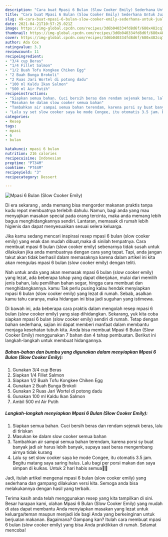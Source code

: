 ```yaml
---
description: "Cara buat Mpasi 6 Bulan (Slow Cooker Emily) Sederhana Untuk Jualan"
title: "Cara buat Mpasi 6 Bulan (Slow Cooker Emily) Sederhana Untuk Jualan"
slug: 49-cara-buat-mpasi-6-bulan-slow-cooker-emily-sederhana-untuk-jualan
date: 2021-04-21T10:57:25.021Z
image: https://img-global.cpcdn.com/recipes/3d6b040334fd8d6f/680x482cq70/mpasi-6-bulan-slow-cooker-emily-foto-resep-utama.jpg
thumbnail: https://img-global.cpcdn.com/recipes/3d6b040334fd8d6f/680x482cq70/mpasi-6-bulan-slow-cooker-emily-foto-resep-utama.jpg
cover: https://img-global.cpcdn.com/recipes/3d6b040334fd8d6f/680x482cq70/mpasi-6-bulan-slow-cooker-emily-foto-resep-utama.jpg
author: Ada Cox
ratingvalue: 3.3
reviewcount: 11
recipeingredient:
- "3/4 cup Beras"
- "1/4 Fillet Salmon"
- "1/2 Buah Tofu Kongkee Chiken Egg"
- "2 Buah Bunga Brokoli"
- "2 Ruas Jari Wortel di potong dadu"
- "100 ml Kaldu Ikan Salmon"
- "500 ml Air Putih"
recipeinstructions:
- "Siapkan semua bahan. Cuci bersih beras dan rendam sejenak beras, lalu di tiriskan"
- "Masukan ke dalam slow cooker semua bahan"
- "Tambahkan air sampai semua bahan terendam, karena porsi sy buat banyak jadi air harus lebih banyak, supaya saat beras mengembang airnya tidak kurang"
- "Lalu sy set slow cooker saya ke mode Congee, itu otomatis 3.5 jam. Begitu matang saya saring halus. Lalu bagi per porsi makan dan saya simpan di kulkas. Untuk 2 hari habis semua🙏🏻"
categories:
- Resep
tags:
- mpasi
- 6
- bulan

katakunci: mpasi 6 bulan 
nutrition: 216 calories
recipecuisine: Indonesian
preptime: "PT34M"
cooktime: "PT44M"
recipeyield: "3"
recipecategory: Dessert

---
```



![Mpasi 6 Bulan (Slow Cooker Emily)](https://img-global.cpcdn.com/recipes/3d6b040334fd8d6f/680x482cq70/mpasi-6-bulan-slow-cooker-emily-foto-resep-utama.jpg)

Di era  sekarang , anda memang bisa mengorder makanan praktis tanpa kudu repot membuatnya terlebih dahulu. Namun, bagi anda yang mau menyajikan masakan special pada orang tercinta, maka anda memang lebih bagus menghidangkannya sendiri. Lantaran, memasak di rumah lebih higienis dan dapat menyesuaikan sesuai selera keluarga.

Jika kamu sedang mencari inspirasi resep mpasi 6 bulan (slow cooker emily) yang enak dan mudah dibuat,maka di sinilah tempatnya. Cara membuat mpasi 6 bulan (slow cooker emily)  sebenarnya tidak susah untuk dilakukan jika anda membuatnya dengan cara yang tepat. Tapi, anda jangan takut akan tidak berhasil dalam memasaknya 
karena dalam artikel ini kita akan mengulas mpasi 6 bulan (slow cooker emily) dengan teliti.  



Nah untuk anda yang akan memasak mpasi 6 bulan (slow cooker emily) yang lezat, ada beberapa tahap yang dapat dikerjakan, mulai dari memilih jenis bahan, lalu pemilihan bahan segar, hingga cara membuat dan menghidangkannya. kamu Tak perlu pusing kalau hendak menyiapkan mpasi 6 bulan (slow cooker emily) yang lezat di rumah. Sebab, asalkan kamu  tahu caranya, maka hidangan ini bisa jadi suguhan yang istimewa.

Di bawah ini, ada beberapa cara praktis  dalam mengolah resep mpasi 6 bulan (slow cooker emily) yang siap dihidangkan. Sekarang, yuk kita coba siapkan mpasi 6 bulan (slow cooker emily) sendiri di rumah. Tetap dengan bahan sederhana, sajian ini dapat memberi manfaat dalam membantu menjaga kesehatan tubuh kita. Anda bisa membuat Mpasi 6 Bulan (Slow Cooker Emily) menggunakan 7 bahan dan 4 tahap pembuatan. Berikut ini langkah-langkah untuk membuat hidangannya.

<!--inarticleads1-->

##### Bahan-bahan dan bumbu yang digunakan dalam menyiapkan Mpasi 6 Bulan (Slow Cooker Emily):

1. Gunakan 3/4 cup Beras
1. Siapkan 1/4 Fillet Salmon
1. Siapkan 1/2 Buah Tofu Kongkee Chiken Egg
1. Gunakan 2 Buah Bunga Brokoli
1. Gunakan 2 Ruas Jari Wortel di potong dadu
1. Gunakan 100 ml Kaldu Ikan Salmon
1. Ambil 500 ml Air Putih




<!--inarticleads2-->

##### Langkah-langkah menyiapkan Mpasi 6 Bulan (Slow Cooker Emily):

1. Siapkan semua bahan. Cuci bersih beras dan rendam sejenak beras, lalu di tiriskan
1. Masukan ke dalam slow cooker semua bahan
1. Tambahkan air sampai semua bahan terendam, karena porsi sy buat banyak jadi air harus lebih banyak, supaya saat beras mengembang airnya tidak kurang
1. Lalu sy set slow cooker saya ke mode Congee, itu otomatis 3.5 jam. Begitu matang saya saring halus. Lalu bagi per porsi makan dan saya simpan di kulkas. Untuk 2 hari habis semua🙏🏻




Jadi, itulah artikel mengenai  mpasi 6 bulan (slow cooker emily)  yang sederhana dan gampang dilakukan versi kita. Semoga anda bisa melakukannya dengan hasil yang terbaik. 

Terima kasih anda telah menggunakan resep yang kita tampilkan di sini. Besar harapan kami, olahan  Mpasi 6 Bulan (Slow Cooker Emily) yang mudah di atas dapat membantu Anda menyiapkan masakan yang lezat untuk keluarga/teman maupun menjadi ide bagi Anda yang berkeinginan untuk berjualan makanan. Bagaimana? Gampang kan? Itulah cara membuat mpasi 6 bulan (slow cooker emily) yang bisa Anda praktikkan di rumah. Selamat mencoba!

